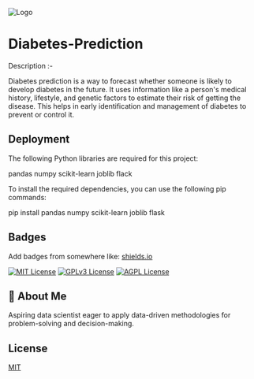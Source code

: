 
![Logo](https://thedesignlove.com/wp-content/uploads/2021/01/Data-science-logo-12.jpg)


# Diabetes-Prediction

Description :-

Diabetes prediction is a way to forecast whether someone is likely to develop diabetes in the future. It uses information like a person's medical history, lifestyle, and genetic factors to estimate their risk of getting the disease. This helps in early identification and management of diabetes to prevent or control it.

## Deployment

The following Python libraries are required for this project:

pandas
numpy
scikit-learn
joblib
flack

To install the required dependencies, you can use the following pip commands:

pip install pandas numpy scikit-learn joblib flask


## Badges

Add badges from somewhere like: [shields.io](https://shields.io/)

[![MIT License](https://img.shields.io/badge/License-MIT-green.svg)](https://choosealicense.com/licenses/mit/)
[![GPLv3 License](https://img.shields.io/badge/License-GPL%20v3-yellow.svg)](https://opensource.org/licenses/)
[![AGPL License](https://img.shields.io/badge/license-AGPL-blue.svg)](http://www.gnu.org/licenses/agpl-3.0)


## 🚀 About Me
Aspiring data scientist eager to apply data-driven methodologies for problem-solving and decision-making.


## License

[MIT](https://choosealicense.com/licenses/mit/)

